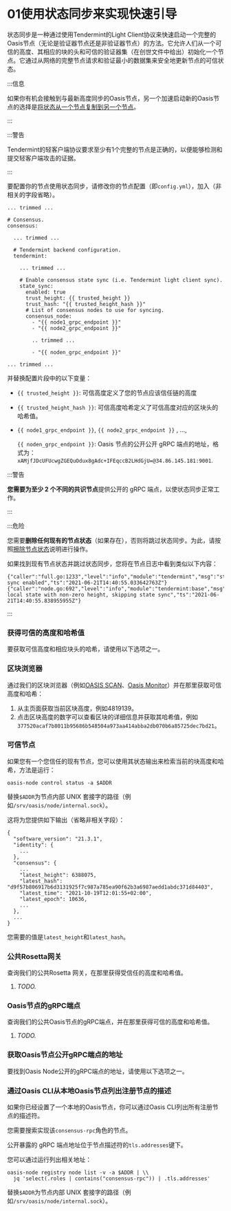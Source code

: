 # 01使用状态同步来实现快速引导

状态同步是一种通过使用Tendermint的Light Client协议来快速启动一个完整的Oasis节点（无论是验证器节点还是非验证器节点）的方法。它允许人们从一个可信的高度、其相应的块的头和可信的验证器集（在创世文件中给出）初始化一个节点。它通过从网络的完整节点请求和验证最小的数据集来安全地更新节点的可信状态。

:::信息

如果你有机会接触到与最新高度同步的Oasis节点，另一个加速启动新的Oasis节点的选择是[将状态从一个节点复制到另一个节点](https://docs.oasis.dev/general/run-a-node/advanced/copy-state-from-one-node-to-the-other)。

:::

:::警告

Tendermint的轻客户端协议要求至少有1个完整的节点是正确的，以便能够检测和提交轻客户端攻击的证据。

:::

要配置你的节点使用状态同步，请修改你的节点配置（即`config.yml`），加入（非相关的字段省略）。

```
... trimmed ...

# Consensus.
consensus:

  ... trimmed ...

  # Tendermint backend configuration.
  tendermint:

    ... trimmed ...

    # Enable consensus state sync (i.e. Tendermint light client sync).
    state_sync:
      enabled: true
      trust_height: {{ trusted_height }}
      trust_hash: "{{ trusted_height_hash }}"
      # List of consensus nodes to use for syncing.
      consensus_node:
        - "{{ node1_grpc_endpoint }}"
        - "{{ node2_grpc_endpoint }}"

        .. trimmed ...

        - "{{ noden_grpc_endpoint }}"

... trimmed ...

```

并替换配置片段中的以下变量：

- `{{ trusted_height }}`: 可信高度定义了您的节点应该信任链的高度
- `{{ trusted_height_hash }}`: 可信高度哈希定义了可信高度对应的区块头的哈希值。
- `{{ node1_grpc_endpoint }}`, `{{ node2_grpc_endpoint }}` , ...,
    
    `{{ noden_grpc_endpoint }}`: Oasis 节点的公开公开 gRPC 端点的地址，格式为：`xAMjfJDcUFUcwgZGEQuOdux8gAdc+IFEqccB2LHdGjU=@34.86.145.181:9001`.
    

:::警告

**您需要为至少 2 个不同的共识节点**提供公开的 gRPC 端点，以使状态同步正常工作。

:::

:::危险

您需要**删除任何现有的节点状态**（如果存在），否则将跳过状态同步。为此，请按照[擦除节点状态](https://docs.oasis.dev/general/run-a-node/maintenance-guides/wiping-node-state#state-wipe-and-keep-node-identity)说明进行操作。

如果找到现有节点状态并跳过状态同步，您将在节点日志中看到类似以下内容：

```
{"caller":"full.go:1233","level":"info","module":"tendermint","msg":"state sync enabled","ts":"2021-06-21T14:40:55.033642763Z"}
{"caller":"node.go:692","level":"info","module":"tendermint:base","msg":"Found local state with non-zero height, skipping state sync","ts":"2021-06-21T14:40:55.838955955Z"}

```

:::

### 获得可信的高度和哈希值

要获取可信高度和相应块头的哈希，请使用以下选项之一。

### 区块浏览器

通过我们的区块浏览器（例如[OASIS SCAN](https://www.oasisscan.com/)、[Oasis Monitor](https://oasismonitor.com/)）并在那里获取可信高度和哈希：

1. 从主页面获取当前区块高度，例如4819139。
2. 点击区块高度的数字可以查看区块的详细信息并获取其哈希值，例如`377520acaf7b8011b95686b548504a973aa414abba2db070b6a85725dec7bd21`。

### 可信节点

如果您有一个您信任的现有节点，您可以使用其状态输出来检索当前的块高度和哈希，方法是运行：

```
oasis-node control status -a $ADDR

```

替换`$ADDR`为节点内部 UNIX 套接字的路径（例如`/srv/oasis/node/internal.sock`）。

这将为您提供如下输出（省略非相关字段）：

```
{
  "software_version": "21.3.1",
  "identity": {
    ...
  },
  "consensus": {
    ...
    "latest_height": 6388075,
    "latest_hash": "d9f57b806917b6d3131925f7c987a785ea90f62b3a6987aedd1abdc371d84403",
    "latest_time": "2021-10-19T12:01:55+02:00",
    "latest_epoch": 10636,
    ...
  },
  ...
}

```

您需要的值是`latest_height`和`latest_hash`。

### 公共Rosetta网关

查询我们的公共Rosetta 网关，在那里获得受信任的高度和哈希值。

1. *TODO.*

### Oasis节点的gRPC端点

查询我们的公共Oasis节点的gRPC端点，并在那里获得可信的高度和哈希值。

1. *TODO.*

### 获取Oasis节点公开gRPC端点的地址

要找到Oasis Node公开的gRPC端点的地址，请使用以下选项之一。

### 通过Oasis CLI从本地Oasis节点列出注册节点的描述

如果你已经设置了一个本地的Oasis节点，你可以通过Oasis CLI列出所有注册节点的描述符。

您需要搜索实现该`consensus-rpc`角色的节点。

公开暴露的 gRPC 端点地址位于节点描述符的`tls.addresses`键下。

您可以通过运行列出相关地址：

```
oasis-node registry node list -v -a $ADDR | \\
  jq 'select(.roles | contains("consensus-rpc")) | .tls.addresses'

```

替换`$ADDR`为节点内部 UNIX 套接字的路径（例如`/srv/oasis/node/internal.sock`）。